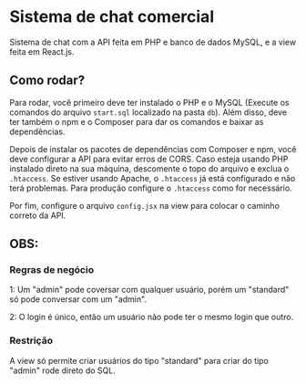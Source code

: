 # Sistema de chat comercial

Sistema de chat com a API feita em PHP e banco de dados MySQL, e a view feita em React.js.

## Como rodar?

Para rodar, você primeiro deve ter instalado o PHP e o MySQL (Execute os comandos do arquivo `start.sql` localizado na pasta `db`). Além disso, deve ter também o npm e o Composer para dar os comandos e baixar as dependências.

Depois de instalar os pacotes de dependências com Composer e npm, você deve configurar a API para evitar erros de CORS. Caso esteja usando PHP instalado direto na sua máquina, descomente o topo do arquivo e exclua o `.htaccess`. Se estiver usando Apache, o `.htaccess` já está configurado e não terá problemas. Para produção configure o `.htaccess` como for necessário.

Por fim, configure o arquivo `config.jsx` na view para colocar o caminho correto da API.

## OBS:

### Regras de negócio

1: Um "admin" pode coversar com qualquer usuário, porém um "standard" só pode conversar com um "admin".

2: O login é único, então um usuário não pode ter o mesmo login que outro.

### Restrição

A view só permite criar usuários do tipo "standard" para criar do tipo "admin" rode direto do SQL.
